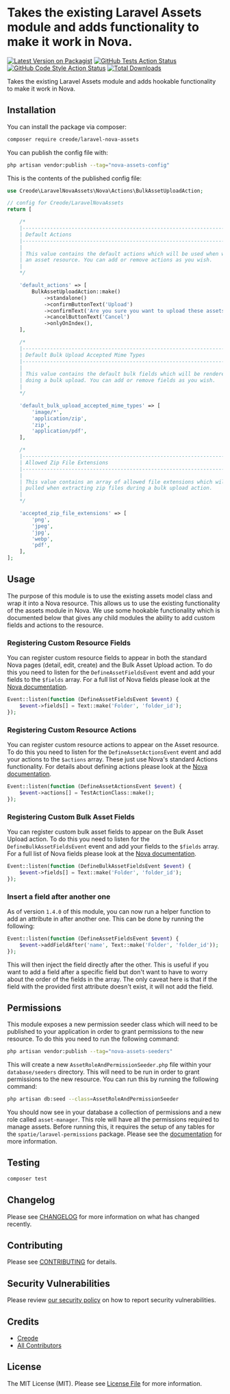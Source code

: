 # Takes the existing Laravel Assets module and adds functionality to make it work in Nova.

[![Latest Version on Packagist](https://img.shields.io/packagist/v/creode/laravel-nova-assets.svg?style=flat-square)](https://packagist.org/packages/creode/laravel-nova-assets)
[![GitHub Tests Action Status](https://img.shields.io/github/actions/workflow/status/creode-modules/laravel-nova-assets/run-tests.yml?branch=main&label=tests&style=flat-square)](https://github.com/creode-modules/laravel-nova-assets/actions?query=workflow%3Arun-tests+branch%3Amain)
[![GitHub Code Style Action Status](https://img.shields.io/github/actions/workflow/status/creode-modules/laravel-nova-assets/fix-php-code-style-issues.yml?branch=main&label=code%20style&style=flat-square)](https://github.com/creode-modules/laravel-nova-assets/actions?query=workflow%3A"Fix+PHP+code+style+issues"+branch%3Amain)
[![Total Downloads](https://img.shields.io/packagist/dt/creode/laravel-nova-assets.svg?style=flat-square)](https://packagist.org/packages/creode/laravel-nova-assets)

Takes the existing Laravel Assets module and adds hookable functionality to make it work in Nova.

## Installation

You can install the package via composer:

```bash
composer require creode/laravel-nova-assets
```

You can publish the config file with:

```bash
php artisan vendor:publish --tag="nova-assets-config"
```

This is the contents of the published config file:

```php
use Creode\LaravelNovaAssets\Nova\Actions\BulkAssetUploadAction;

// config for Creode/LaravelNovaAssets
return [

    /*
    |--------------------------------------------------------------------------
    | Default Actions
    |--------------------------------------------------------------------------
    |
    | This value contains the default actions which will be used when we managing
    | an asset resource. You can add or remove actions as you wish.
    |
    */

    'default_actions' => [
        BulkAssetUploadAction::make()
            ->standalone()
            ->confirmButtonText('Upload')
            ->confirmText('Are you sure you want to upload these assets?')
            ->cancelButtonText('Cancel')
            ->onlyOnIndex(),
    ],

    /*
    |--------------------------------------------------------------------------
    | Default Bulk Upload Accepted Mime Types
    |--------------------------------------------------------------------------
    |
    | This value contains the default bulk fields which will be rendered when
    | doing a bulk upload. You can add or remove fields as you wish.
    |
    */

    'default_bulk_upload_accepted_mime_types' => [
        'image/*',
        'application/zip',
        'zip',
        'application/pdf',
    ],

    /*
    |--------------------------------------------------------------------------
    | Allowed Zip File Extensions
    |--------------------------------------------------------------------------
    |
    | This value contains an array of allowed file extensions which will be
    | pulled when extracting zip files during a bulk upload action.
    |
    */

    'accepted_zip_file_extensions' => [
        'png',
        'jpeg',
        'jpg',
        'webp',
        'pdf',
    ],
];
```

## Usage
The purpose of this module is to use the existing assets model class and wrap it into a Nova resource. This allows us to use the existing functionality of the assets module in Nova. We use some hookable functionality which is documented below that gives any child modules the ability to add custom fields and actions to the resource.

### Registering Custom Resource Fields
You can register custom resource fields to appear in both the standard Nova pages (detail, edit, create) and the Bulk Asset Upload action. To do this you need to listen for the `DefineAssetFieldsEvent` event and add your fields to the `$fields` array. For a full list of Nova fields please look at the [Nova documentation](https://nova.laravel.com/docs/4.0/resources/fields.html).
    
```php
Event::listen(function (DefineAssetFieldsEvent $event) {
    $event->fields[] = Text::make('Folder', 'folder_id');
});
```

### Registering Custom Resource Actions
You can register custom resource actions to appear on the Asset resource. To do this you need to listen for the `DefineAssetActionsEvent` event and add your actions to the `$actions` array. These just use Nova's standard Actions functionality. For details about defining actions please look at the [Nova documentation](https://nova.laravel.com/docs/4.0/actions/defining-actions.html).

```php
Event::listen(function (DefineAssetActionsEvent $event) {
    $event->actions[] = TestActionClass::make();
});
```

### Registering Custom Bulk Asset Fields
You can register custom bulk asset fields to appear on the Bulk Asset Upload action. To do this you need to listen for the `DefineBulkAssetFieldsEvent` event and add your fields to the `$fields` array. For a full list of Nova fields please look at the [Nova documentation](https://nova.laravel.com/docs/4.0/resources/fields.html).
    
```php
Event::listen(function (DefineBulkAssetFieldsEvent $event) {
    $event->fields[] = Text::make('Folder', 'folder_id');
});
```

### Insert a field after another one
As of version `1.4.0` of this module, you can now run a helper function to add an attribute in after another one. This can be done by running the following:
    
```php
Event::listen(function (DefineAssetFieldsEvent $event) {
    $event->addFieldAfter('name', Text::make('Folder', 'folder_id'));
});
```

This will then inject the field directly after the other. This is useful if you want to add a field after a specific field but don't want to have to worry about the order of the fields in the array. The only caveat here is that if the field with the provided first attribute doesn't exist, it will not add the field.

## Permissions
This module exposes a new permission seeder class which will need to be published to your application in order to grant permissions to the new resource. To do this you need to run the following command:

```bash
php artisan vendor:publish --tag="nova-assets-seeders"
```

This will create a new `AssetRoleAndPermissionSeeder.php` file within your `database/seeders` directory. This will need to be run in order to grant permissions to the new resource. You can run this by running the following command:

```bash
php artisan db:seed --class=AssetRoleAndPermissionSeeder
```

You should now see in your database a collection of permissions and a new role called `asset-manager`. This role will have all the permissions required to manage assets. Before running this, it requires the setup of any tables for the `spatie/laravel-permissions` package. Please see the [documentation](https://spatie.be/docs/laravel-permission/v6/installation-laravel) for more information.

## Testing

```bash
composer test
```

## Changelog

Please see [CHANGELOG](CHANGELOG.md) for more information on what has changed recently.

## Contributing

Please see [CONTRIBUTING](CONTRIBUTING.md) for details.

## Security Vulnerabilities

Please review [our security policy](../../security/policy) on how to report security vulnerabilities.

## Credits

- [Creode](https://github.com/creode)
- [All Contributors](../../contributors)

## License

The MIT License (MIT). Please see [License File](LICENSE.md) for more information.
